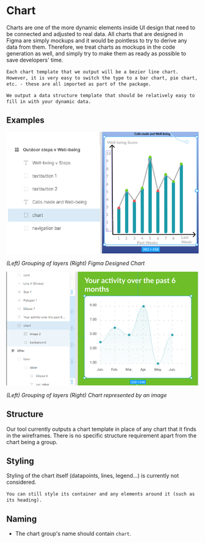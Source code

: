 # Chart

Charts are one of the more dynamic elements inside UI design that need to be connected and adjusted to real data. All charts that are designed in Figma are simply mockups and it would be pointless to try to derive any data from them. Therefore, we treat charts as mockups in the code generation as well, and simply try to make them as ready as possible to save developers' time.

```tip
Each chart template that we output will be a bezier line chart. However, it is very easy to switch the type to a bar chart, pie chart, etc. - these are all imported as part of the package.
```
```tip
We output a data structure template that should be relatively easy to fill in with your dynamic data.
```

## Examples

![image showing chart ui and grouping in figma](https://github.com/ImagineThisNHS/ImagineThisNHS.github.io/blob/master/guidelines/assets/chart/chart%20fig.png?raw=true)

_(Left) Grouping of layers (Right) Figma Designed Chart_

![image showing chart ui and grouping in figma](https://github.com/ImagineThisNHS/ImagineThisNHS.github.io/blob/master/guidelines/assets/chart/chart-example.png?raw=true)

_(Left) Grouping of layers (Right) Chart represented by an image_

## Structure
Our tool currently outputs a chart template in place of any chart that it finds in the wireframes. There is no specific structure requirement apart from the chart being a group.

## Styling
Styling of the chart itself (datapoints, lines, legend...) is currently not considered. 

```Tip
You can still style its container and any elements around it (such as its heading).
```

## Naming
* The chart group's name should contain `chart`.

